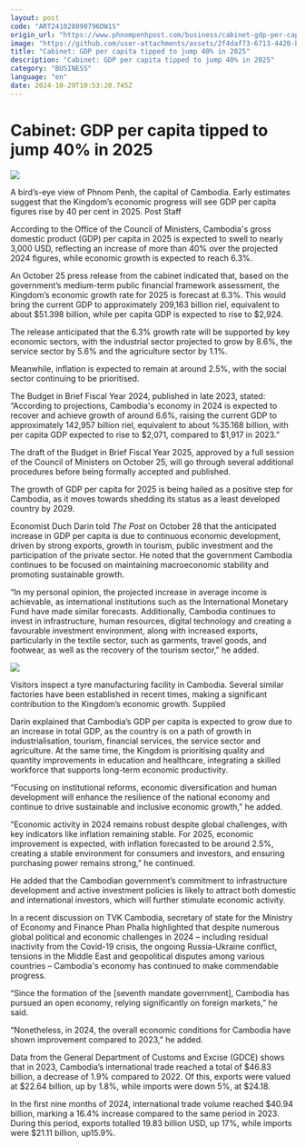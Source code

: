 ```yaml
---
layout: post
code: "ART241028090796DW1S"
origin_url: "https://www.phnompenhpost.com/business/cabinet-gdp-per-capita-tipped-to-jump-40-in-2025"
image: "https://github.com/user-attachments/assets/2f4daf73-6713-4420-ba9b-bf5cf3387859"
title: "Cabinet: GDP per capita tipped to jump 40% in 2025"
description: "​​Cabinet: GDP per capita tipped to jump 40% in 2025​"
category: "BUSINESS"
language: "en"
date: 2024-10-29T10:53:20.745Z
---
```


# Cabinet: GDP per capita tipped to jump 40% in 2025

![](https://github.com/user-attachments/assets/d52c3076-094c-4dcd-9e7d-018ac24c4344)

A bird’s-eye view of Phnom Penh, the capital of Cambodia. Early estimates suggest that the Kingdom’s economic progress will see GDP per capita figures rise by 40 per cent in 2025. Post Staff

According to the Office of the Council of Ministers, Cambodia's gross domestic product (GDP) per capita in 2025 is expected to swell to nearly 3,000 USD, reflecting an increase of more than 40% over the projected 2024 figures, while economic growth is expected to reach 6.3%.

An October 25 press release from the cabinet indicated that, based on the government’s medium-term public financial framework assessment, the Kingdom’s economic growth rate for 2025 is forecast at 6.3%. This would bring the current GDP to approximately 209,163 billion riel, equivalent to about $51.398 billion, while per capita GDP is expected to rise to $2,924.

The release anticipated that the 6.3% growth rate will be supported by key economic sectors, with the industrial sector projected to grow by 8.6%, the service sector by 5.6% and the agriculture sector by 1.1%.

Meanwhile, inflation is expected to remain at around 2.5%, with the social sector continuing to be prioritised.

The Budget in Brief Fiscal Year 2024, published in late 2023, stated: “According to projections, Cambodia's economy in 2024 is expected to recover and achieve growth of around 6.6%, raising the current GDP to approximately 142,957 billion riel, equivalent to about %35.168 billion, with per capita GDP expected to rise to $2,071, compared to $1,917 in 2023.”

The draft of the Budget in Brief Fiscal Year 2025, approved by a full session of the Council of Ministers on October 25, will go through several additional procedures before being formally accepted and published.

The growth of GDP per capita for 2025 is being hailed as a positive step for Cambodia, as it moves towards shedding its status as a least developed country by 2029.

Economist Duch Darin told _The Post_ on October 28 that the anticipated increase in GDP per capita is due to continuous economic development, driven by strong exports, growth in tourism, public investment and the participation of the private sector. He noted that the government Cambodia continues to be focused on maintaining macroeconomic stability and promoting sustainable growth.

“In my personal opinion, the projected increase in average income is achievable, as international institutions such as the International Monetary Fund have made similar forecasts. Additionally, Cambodia continues to invest in infrastructure, human resources, digital technology and creating a favourable investment environment, along with increased exports, particularly in the textile sector, such as garments, travel goods, and footwear, as well as the recovery of the tourism sector,” he added.

![](https://github.com/user-attachments/assets/004885b2-a949-4a2b-8e53-1f8cb47729a0)

Visitors inspect a tyre manufacturing facility in Cambodia. Several similar factories have been established in recent times, making a significant contribution to the Kingdom’s economic growth. Supplied

Darin explained that Cambodia’s GDP per capita is expected to grow due to an increase in total GDP, as the country is on a path of growth in industrialisation, tourism, financial services, the service sector and agriculture. At the same time, the Kingdom is prioritising quality and quantity improvements in education and healthcare, integrating a skilled workforce that supports long-term economic productivity.

“Focusing on institutional reforms, economic diversification and human development will enhance the resilience of the national economy and continue to drive sustainable and inclusive economic growth,” he added.

“Economic activity in 2024 remains robust despite global challenges, with key indicators like inflation remaining stable. For 2025, economic improvement is expected, with inflation forecasted to be around 2.5%, creating a stable environment for consumers and investors, and ensuring purchasing power remains strong,” he continued.

He added that the Cambodian government’s commitment to infrastructure development and active investment policies is likely to attract both domestic and international investors, which will further stimulate economic activity.

In a recent discussion on TVK Cambodia, secretary of state for the Ministry of Economy and Finance Phan Phalla highlighted that despite numerous global political and economic challenges in 2024 – including residual inactivity from the Covid-19 crisis, the ongoing Russia-Ukraine conflict, tensions in the Middle East and geopolitical disputes among various countries – Cambodia's economy has continued to make commendable progress.

“Since the formation of the \[seventh mandate government\], Cambodia has pursued an open economy, relying significantly on foreign markets,” he said.

“Nonetheless, in 2024, the overall economic conditions for Cambodia have shown improvement compared to 2023,” he added.

Data from the General Department of Customs and Excise (GDCE) shows that in 2023, Cambodia’s international trade reached a total of $46.83 billion, a decrease of 1.9% compared to 2022. Of this, exports were valued at $22.64 billion, up by 1.8%, while imports were down 5%, at $24.18.

In the first nine months of 2024, international trade volume reached $40.94 billion, marking a 16.4% increase compared to the same period in 2023. During this period, exports totalled 19.83 billion USD, up 17%, while imports were $21.11 billion, up15.9%.